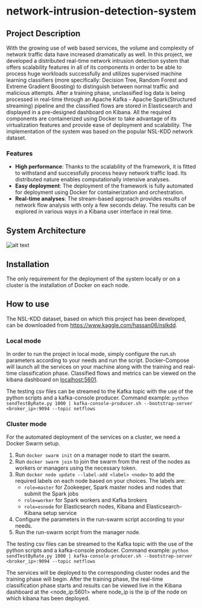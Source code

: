 # network-intrusion-detection-system

## Project Description
With the growing use of web based services, the volume and complexity of network traffic data have increased dramatically as well. In this project, we developed a distributed real-time network intrusion detection system that offers scalability features in all of its components in order to be able to process huge workloads successfully and utilizes supervised machine learning classifiers (more specifically: Decision Tree, Random Forest and Extreme Gradient Boosting) to distinguish between normal traffic and malicious attempts. After a training phase, unclassified log data is being processed in real-time through an Apache Kafka - Apache Spark(Structured streaming) pipeline and the classified flows are stored in Elasticsearch and displayed in a pre-designed dashboard on Kibana. All the required components are containerized using Docker to take advantage of its virtualization features and provide ease of deployment and scalability. The implementation of the system was based on the popular NSL-KDD network dataset.

### Features

   * **High performance**: Thanks to the scalability of the framework, it is fitted to withstand and successfully process heavy network traffic load. Its distributed nature enables computationally intensive analyses.
   * **Easy deployment**: The deployment of the framework is fully automated for deployment using Docker for containerization and orchestration.
   * **Real-time analyses**: The stream-based approach provides results of network flow analysis with only a few seconds delay. The results can be explored in various ways in a Kibana user interface in real time.

## System Architecture
![alt text](https://i.imgur.com/jkndEV3.png)


## Installation 
The only requirement for the deployment of the system locally or on a cluster is the installation of Docker on each node.

## How to use
The NSL-KDD dataset, based on which this project has been developed, can be downloaded from https://www.kaggle.com/hassan06/nslkdd.

### Local mode
In order to run the project in local mode, simply configure the run.sh parameters according to your needs and run the script.
Docker-Compose will launch all the services on your machine along with the training and real-time classification phase.
Classified flows and metrics can be viewed on the kibana dashboard on <localhost:5601>.

The testing csv files can be streamed to the Kafka topic with the use of the python scripts and a kafka-console producer. Command example:
`python sendTestByRate.py 1000 | kafka-console-producer.sh --bootstrap-server <broker_ip>:9094 --topic netflows`

### Cluster mode
For the automated deployment of the services on a cluster, we need a Docker Swarm setup.

1. Run `docker swarm init` on a manager node to start the swarm.
2. Run `docker swarm join` to join the swarm from the rest of the nodes as workers or managers using the necessary token.
3. Run `docker node update --label-add <label> <node>` to add the required labels on each node based on your choices.
The labels are:
    * `role=master` for Zookeeper, Spark master nodes and nodes that submit the Spark jobs
    * `role=worker` for Spark workers and Kafka brokers
    * `role=esnode` for Elasticsearch nodes, Kibana and Elasticsearch-Kibana setup service
4. Configure the parameters in the run-swarm script according to your needs.
5. Run the run-swarm script from the manager node.

The testing csv files can be streamed to the Kafka topic with the use of the python scripts and a kafka-console producer. Command example:
`python sendTestByRate.py 1000 | kafka-console-producer.sh --bootstrap-server <broker_ip>:9094 --topic netflows`

The services will be deployed to the corresponding cluster nodes and the training phase will begin. After the training phase, the real-time classification phase starts and results can be viewed live in the Kibana dashboard at the <node_ip:5601> where node_ip is the ip of the node on which kibana has been deployed.

